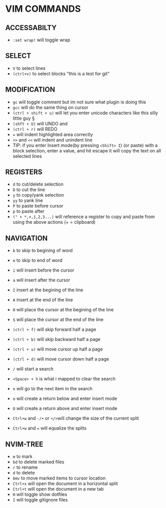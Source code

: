 # VIM COMMANDS

## ACCESSABILTY
- `:set wrap!` will toggle wrap

## SELECT
- `V` to select lines 
- `(ctrl+v)` to select blocks "this is a test for git"

## MODIFICATION
- `gc` will toggle comment but im not sure what plugin is doing this
- `gcc` will do the same thing on cursor
- `(ctrl + shift + u)` will let you enter unicode characters like this silly little guy §
- `(shft + U)` will UNDO and 
- `(ctrl + r)` will REDO
- `=` will indent highlighted area correctly
- `>>` and `<<` will indent and unindent line
- TIP: if you enter Insert mode(by pressing `<Shift> I`) (or paste) with a block selection, enter a value, and hit escape it will copy the text on all selected lines

## REGISTERS
- `d` to cut/delete selection
- `D` to cut the line
- `y` to copy/yank selection
- `yy` to yank line 
- `P` to paste before cursor
- `p` to paste after
- `(" + *,+,1,2,3...)` will reference a register to copy and paste from using the above actions (+ = clipboard)

## NAVIGATION
- `b` to skip to begining of word
- `e` to skip to end of word

- `i` will insert before the cursor
- `a` will insert after the cursor
- `I` insert at the begining of the line
- `A` insert at the end of the line

- `0` will place the cursor at the begining of the line
- `$` will place the cursor at the end of the line

- `(ctrl + f)` will skip forward half a page
- `(ctrl + b)` will skip backward half a page
- `(ctrl + u)` will move cursor up half a page
- `(ctrl + d)` will move cursor down half a page

- `/` will start a search
- `<Space> + h` is what i mapped to clear the search
- `n` will go to the next item in the search

- `o` will create a return below and enter insert mode
- `O` will create a return above and enter insert mode

- `Ctrl+w` and `-/+` or `</>`will change the size of the current split
- `Ctrl+w` and `=` will equalize the splits


## NVIM-TREE
- `m` to mark
- `bd` to delete marked files
- `r` to rename
- `d` to delete
- `bmv` to move marked items to cursor location
- `Ctrl+x` will open the document in a horizontal split
- `Ctrl+t` will open the document in a new tab
- `H` will toggle show dotfiles
- `I` will toggle gitignore files



